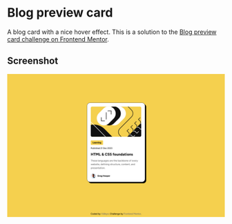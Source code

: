 # Blog preview card

A blog card with a nice hover effect. This is a solution to the [Blog preview card challenge on Frontend Mentor](https://www.frontendmentor.io/challenges/blog-preview-card-ckPaj01IcS).

## Screenshot

![](./screenshot.jpg)
